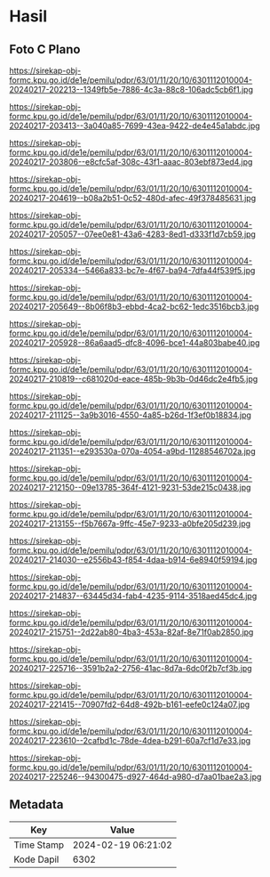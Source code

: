 # Hasil

## Foto C Plano

https://sirekap-obj-formc.kpu.go.id/de1e/pemilu/pdpr/63/01/11/20/10/6301112010004-20240217-202213--1349fb5e-7886-4c3a-88c8-106adc5cb6f1.jpg

https://sirekap-obj-formc.kpu.go.id/de1e/pemilu/pdpr/63/01/11/20/10/6301112010004-20240217-203413--3a040a85-7699-43ea-9422-de4e45a1abdc.jpg

https://sirekap-obj-formc.kpu.go.id/de1e/pemilu/pdpr/63/01/11/20/10/6301112010004-20240217-203806--e8cfc5af-308c-43f1-aaac-803ebf873ed4.jpg

https://sirekap-obj-formc.kpu.go.id/de1e/pemilu/pdpr/63/01/11/20/10/6301112010004-20240217-204619--b08a2b51-0c52-480d-afec-49f378485631.jpg

https://sirekap-obj-formc.kpu.go.id/de1e/pemilu/pdpr/63/01/11/20/10/6301112010004-20240217-205057--07ee0e81-43a6-4283-8ed1-d333f1d7cb59.jpg

https://sirekap-obj-formc.kpu.go.id/de1e/pemilu/pdpr/63/01/11/20/10/6301112010004-20240217-205334--5466a833-bc7e-4f67-ba94-7dfa44f539f5.jpg

https://sirekap-obj-formc.kpu.go.id/de1e/pemilu/pdpr/63/01/11/20/10/6301112010004-20240217-205649--8b06f8b3-ebbd-4ca2-bc62-1edc3516bcb3.jpg

https://sirekap-obj-formc.kpu.go.id/de1e/pemilu/pdpr/63/01/11/20/10/6301112010004-20240217-205928--86a6aad5-dfc8-4096-bce1-44a803babe40.jpg

https://sirekap-obj-formc.kpu.go.id/de1e/pemilu/pdpr/63/01/11/20/10/6301112010004-20240217-210819--c681020d-eace-485b-9b3b-0d46dc2e4fb5.jpg

https://sirekap-obj-formc.kpu.go.id/de1e/pemilu/pdpr/63/01/11/20/10/6301112010004-20240217-211125--3a9b3016-4550-4a85-b26d-1f3ef0b18834.jpg

https://sirekap-obj-formc.kpu.go.id/de1e/pemilu/pdpr/63/01/11/20/10/6301112010004-20240217-211351--e293530a-070a-4054-a9bd-11288546702a.jpg

https://sirekap-obj-formc.kpu.go.id/de1e/pemilu/pdpr/63/01/11/20/10/6301112010004-20240217-212150--09e13785-364f-4121-9231-53de215c0438.jpg

https://sirekap-obj-formc.kpu.go.id/de1e/pemilu/pdpr/63/01/11/20/10/6301112010004-20240217-213155--f5b7667a-9ffc-45e7-9233-a0bfe205d239.jpg

https://sirekap-obj-formc.kpu.go.id/de1e/pemilu/pdpr/63/01/11/20/10/6301112010004-20240217-214030--e2556b43-f854-4daa-b914-6e8940f59194.jpg

https://sirekap-obj-formc.kpu.go.id/de1e/pemilu/pdpr/63/01/11/20/10/6301112010004-20240217-214837--63445d34-fab4-4235-9114-3518aed45dc4.jpg

https://sirekap-obj-formc.kpu.go.id/de1e/pemilu/pdpr/63/01/11/20/10/6301112010004-20240217-215751--2d22ab80-4ba3-453a-82af-8e71f0ab2850.jpg

https://sirekap-obj-formc.kpu.go.id/de1e/pemilu/pdpr/63/01/11/20/10/6301112010004-20240217-225716--3591b2a2-2756-41ac-8d7a-6dc0f2b7cf3b.jpg

https://sirekap-obj-formc.kpu.go.id/de1e/pemilu/pdpr/63/01/11/20/10/6301112010004-20240217-221415--70907fd2-64d8-492b-b161-eefe0c124a07.jpg

https://sirekap-obj-formc.kpu.go.id/de1e/pemilu/pdpr/63/01/11/20/10/6301112010004-20240217-223610--2cafbd1c-78de-4dea-b291-60a7cf1d7e33.jpg

https://sirekap-obj-formc.kpu.go.id/de1e/pemilu/pdpr/63/01/11/20/10/6301112010004-20240217-225246--94300475-d927-464d-a980-d7aa01bae2a3.jpg


## Metadata

| Key        | Value               |
| ---------- | ------------------- |
| Time Stamp | 2024-02-19 06:21:02 |
| Kode Dapil | 6302                |



